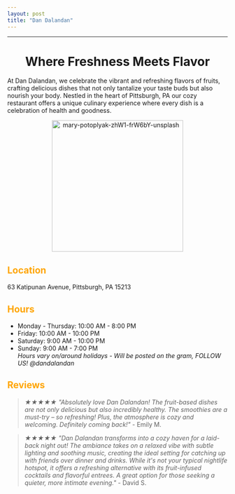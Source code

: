 ```yaml
---
layout: post
title: "Dan Dalandan"
---
```

---

<span style="color:orange"><h1 align="center">Where Freshness Meets Flavor</h1></span>

At Dan Dalandan, we celebrate the vibrant and refreshing flavors of fruits, 
crafting delicious dishes that not only tantalize your taste buds but also 
nourish your body. Nestled in the heart of Pittsburgh, PA our cozy restaurant 
offers a unique culinary experience where every dish is a celebration of health and goodness.

<p align="center">
<img src="https://github.com/daesavellano/dan-dalandan/assets/20417724/0c01da71-200b-4250-b76b-7c93127b4c47" alt="mary-potoplyak-zhW1-frW6bY-unsplash" width="300">
</p>

## <span style="color:orange">**Location**</span>
63 Katipunan Avenue, Pittsburgh, PA 15213

## <span style="color:orange">**Hours**</span>
- Monday - Thursday: 10:00 AM - 8:00 PM
- Friday: 10:00 AM - 10:00 PM
- Saturday: 9:00 AM - 10:00 PM
- Sunday: 9:00 AM - 7:00 PM
<br>*Hours vary on/around holidays - Will be posted on the gram, FOLLOW US! @dandalandan*

## <span style="color:orange">**Reviews**</span>
>*★★★★★ "Absolutely love Dan Dalandan! The fruit-based dishes are not only delicious but also incredibly healthy. The smoothies are a must-try – so refreshing! Plus, the atmosphere is cozy and welcoming. Definitely coming back!"* - Emily M.

>*★★★★★ "Dan Dalandan transforms into a cozy haven for a laid-back night out! The ambiance takes on a relaxed vibe with subtle lighting and soothing music, creating the ideal setting for catching up with friends over dinner and drinks. While it's not your typical nightlife hotspot, it offers a refreshing alternative with its fruit-infused cocktails and flavorful entrees. A great option for those seeking a quieter, more intimate evening."* - David S.
